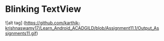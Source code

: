# Blinking TextView
![alt tag] (https://github.com/karthik-krishnaswamy17/Learn_Android_ACADGILD/blob/Assignment11.1/Output_Assignments11.gif)
